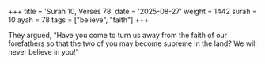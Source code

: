 +++
title = 'Surah 10, Verses 78'
date = '2025-08-27'
weight = 1442
surah = 10
ayah = 78
tags = ["believe", "faith"]
+++

They argued, “Have you come to turn us away from the faith of our forefathers so that the two of you may become supreme in the land? We will never believe in you!”